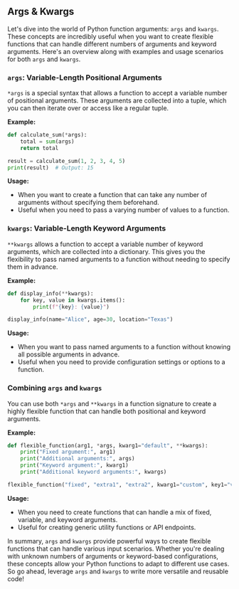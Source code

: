 ## Args & Kwargs

Let's dive into the world of Python function arguments: `args` and `kwargs`. These concepts are incredibly useful when you want to create flexible functions that can handle different numbers of arguments and keyword arguments. Here's an overview along with examples and usage scenarios for both `args` and `kwargs`.

### `args`: Variable-Length Positional Arguments

`*args` is a special syntax that allows a function to accept a variable number of positional arguments. These arguments are collected into a tuple, which you can then iterate over or access like a regular tuple.

**Example:**

```python
def calculate_sum(*args):
    total = sum(args)
    return total

result = calculate_sum(1, 2, 3, 4, 5)
print(result)  # Output: 15
```

**Usage:**

- When you want to create a function that can take any number of arguments without specifying them beforehand.
- Useful when you need to pass a varying number of values to a function.

### `kwargs`: Variable-Length Keyword Arguments

`**kwargs` allows a function to accept a variable number of keyword arguments, which are collected into a dictionary. This gives you the flexibility to pass named arguments to a function without needing to specify them in advance.

**Example:**

```python
def display_info(**kwargs):
    for key, value in kwargs.items():
        print(f"{key}: {value}")

display_info(name="Alice", age=30, location="Texas")
```

**Usage:**

- When you want to pass named arguments to a function without knowing all possible arguments in advance.
- Useful when you need to provide configuration settings or options to a function.

### Combining `args` and `kwargs`

You can use both `*args` and `**kwargs` in a function signature to create a highly flexible function that can handle both positional and keyword arguments.

**Example:**

```python
def flexible_function(arg1, *args, kwarg1="default", **kwargs):
    print("Fixed argument:", arg1)
    print("Additional arguments:", args)
    print("Keyword argument:", kwarg1)
    print("Additional keyword arguments:", kwargs)

flexible_function("fixed", "extra1", "extra2", kwarg1="custom", key1="value1", key2="value2")
```

**Usage:**

- When you need to create functions that can handle a mix of fixed, variable, and keyword arguments.
- Useful for creating generic utility functions or API endpoints.

In summary, `args` and `kwargs` provide powerful ways to create flexible functions that can handle various input scenarios. Whether you're dealing with unknown numbers of arguments or keyword-based configurations, these concepts allow your Python functions to adapt to different use cases. So go ahead, leverage `args` and `kwargs` to write more versatile and reusable code! 